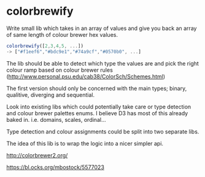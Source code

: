 # colorbrewify

Write small lib which takes in an array of values and give you back an array of same length of colour brewer hex values.

```js
colorbrewify([2,3,4,5, ...])
-> ["#f1eef6","#bdc9e1","#74a9cf","#0570b0", ...]
```

The lib should be able to detect which type the values are and pick the right colour ramp based on colour brewer rules (http://www.personal.psu.edu/cab38/ColorSch/Schemes.html) 

The first version should only be concerned with the main types; binary, qualitive, diverging and sequential.

Look into existing libs which could potentially take care or type detection and colour brewer palettes enums. I believe D3 has most of this already baked in. i.e. domains, scales, ordinal...

Type detection and colour assignments could be split into two separate libs.

The idea of this lib is to wrap the logic into a nicer simpler api.

http://colorbrewer2.org/

https://bl.ocks.org/mbostock/5577023
